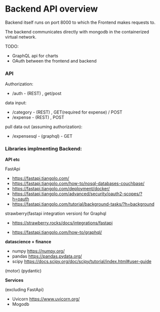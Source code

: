 # Backend API overview

Backend itself runs on port 8000
to which the Frontend makes requests to.

The backend communicates directly with mongodb
in the containerized virtual network.

TODO:
- GraphQL api for charts
- OAuth between the frontend and backend

### API

Authorization:

- /auth - (REST) , get/post

data input:

- /category - (REST) , GET(required for expense) / POST
- /expense - (REST) , POST

pull data out (assuming authorization):

- /expensesql - (graphql) - GET

### Libraries implmenting Backend:

**API etc**

FastApi

- https://fastapi.tiangolo.com/
- https://fastapi.tiangolo.com/how-to/nosql-databases-couchbase/
- https://fastapi.tiangolo.com/deployment/docker/
- https://fastapi.tiangolo.com/advanced/security/oauth2-scopes/?h=oauth
- https://fastapi.tiangolo.com/tutorial/background-tasks/?h=background

strawberry(fastapi integration version) for Graphql

- https://strawberry.rocks/docs/integrations/fastapi

- https://fastapi.tiangolo.com/how-to/graphql/

**datascience + finance**

- numpy https://numpy.org/
- pandas https://pandas.pydata.org/
- scipy https://docs.scipy.org/doc/scipy/tutorial/index.html#user-guide


(motor)
(pydantic)


**Services**

(excluding FastApi)
- Uvicorn https://www.uvicorn.org/
- Mogodb
